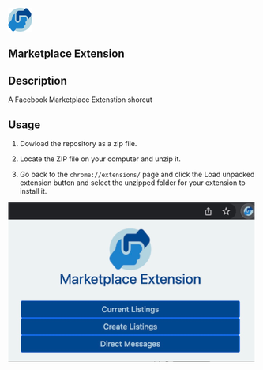 ![Marketplace Extension handshake](assets/images/logo48.png)

## Marketplace Extension

## Description

A Facebook Marketplace Extenstion shorcut

## Usage

1. Dowload the repository as a zip file.

2. Locate the ZIP file on your computer and unzip it.

3. Go back to the `chrome://extensions/` page and click the Load unpacked extension button and select the unzipped folder for your extension to install it.

![Marketplace Extension screenshot](assets/images/screenshot.png)
